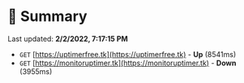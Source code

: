 # 📖 Summary
Last updated: **2/2/2022, 7:17:15 PM**

- `GET` [https://uptimerfree.tk](https://uptimerfree.tk) - **Up** (8541ms)
- `GET` [https://monitoruptimer.tk](https://monitoruptimer.tk) - **Down** (3955ms)
